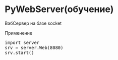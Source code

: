 # PyWebServer(обучение)
ВэбСервер на базе socket

Применение
<pre>
import server
srv = server.Web(8080)
srv.start()
</pre>
